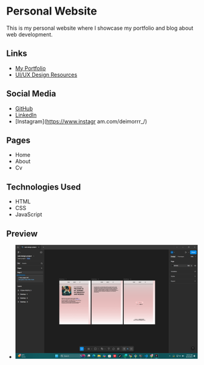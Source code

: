 # Personal Website

This is my personal website where I showcase my portfolio and blog about web development.

## Links

- [My Portfolio](https://myportfolio.com)
- [UI/UX Design Resources](https://www.figma.com/design/2kjRb2DhV5WDJ2gIcWa4TR/web-design-project?node-id=0-1&t=BHAusmvH9nKfI9Rs-1)

## Social Media

- [GitHub](https://github.com/adeimronnnn)
- [LinkedIn](https://www.linkedin.com/in/ade-imron-a71614382/)
- [Instagram](https://www.instagr   am.com/deimorrr_/)

## Pages

- Home
- About
- Cv

## Technologies Used

- HTML
- CSS
- JavaScript

## Preview

- ![Website Preview](/assets/Screenshot%20(409).png)